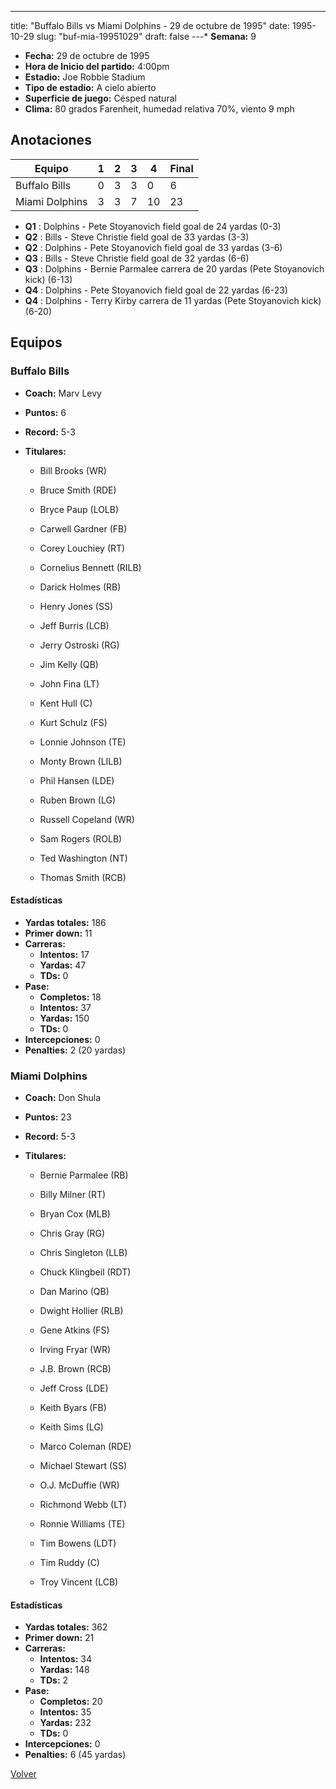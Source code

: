 ---
title: "Buffalo Bills vs Miami Dolphins - 29 de octubre de 1995"
date: 1995-10-29
slug: "buf-mia-19951029"
draft: false
---* **Semana:** 9
* **Fecha:** 29 de octubre de 1995
* **Hora de Inicio del partido:** 4:00pm
* **Estadio:** Joe Robbie Stadium
* **Tipo de estadio:** A cielo abierto
* **Superficie de juego:** Césped natural
* **Clima:** 80 grados Farenheit, humedad relativa 70%, viento 9 mph




## Anotaciones
| Equipo | 1 | 2 | 3 | 4 | Final |
|--------|---|---|---|---|-------|
| Buffalo Bills  | 0 | 3 | 3 | 0  | 6 |
| Miami Dolphins  | 3 | 3 | 7 | 10  | 23 |
* **Q1** : Dolphins - Pete Stoyanovich field goal de 24 yardas (0-3)
* **Q2** : Bills - Steve Christie field goal de 33 yardas (3-3)
* **Q2** : Dolphins - Pete Stoyanovich field goal de 33 yardas (3-6)
* **Q3** : Bills - Steve Christie field goal de 32 yardas (6-6)
* **Q3** : Dolphins - Bernie Parmalee carrera de 20 yardas (Pete Stoyanovich kick) (6-13)
* **Q4** : Dolphins - Pete Stoyanovich field goal de 22 yardas (6-23)
* **Q4** : Dolphins - Terry Kirby carrera de 11 yardas (Pete Stoyanovich kick) (6-20)


## Equipos


### Buffalo Bills
* **Coach:** Marv Levy
* **Puntos:** 6
* **Record:** 5-3
* **Titulares:** 

  * Bill Brooks (WR) 

  * Bruce Smith (RDE) 

  * Bryce Paup (LOLB) 

  * Carwell Gardner (FB) 

  * Corey Louchiey (RT) 

  * Cornelius Bennett (RILB) 

  * Darick Holmes (RB) 

  * Henry Jones (SS) 

  * Jeff Burris (LCB) 

  * Jerry Ostroski (RG) 

  * Jim Kelly (QB) 

  * John Fina (LT) 

  * Kent Hull (C) 

  * Kurt Schulz (FS) 

  * Lonnie Johnson (TE) 

  * Monty Brown (LILB) 

  * Phil Hansen (LDE) 

  * Ruben Brown (LG) 

  * Russell Copeland (WR) 

  * Sam Rogers (ROLB) 

  * Ted Washington (NT) 

  * Thomas Smith (RCB) 

#### Estadísticas
* **Yardas totales:** 186
* **Primer down:** 11
* **Carreras:**
  * **Intentos:** 17
  * **Yardas:** 47
  * **TDs:** 0
* **Pase:**
  * **Completos:** 18
  * **Intentos:** 37
  * **Yardas:** 150
  * **TDs:** 0
* **Intercepciones:** 0
* **Penalties:** 2 (20 yardas)

### Miami Dolphins
* **Coach:** Don Shula
* **Puntos:** 23
* **Record:** 5-3
* **Titulares:** 

  * Bernie Parmalee (RB) 

  * Billy Milner (RT) 

  * Bryan Cox (MLB) 

  * Chris Gray (RG) 

  * Chris Singleton (LLB) 

  * Chuck Klingbeil (RDT) 

  * Dan Marino (QB) 

  * Dwight Hollier (RLB) 

  * Gene Atkins (FS) 

  * Irving Fryar (WR) 

  * J.B. Brown (RCB) 

  * Jeff Cross (LDE) 

  * Keith Byars (FB) 

  * Keith Sims (LG) 

  * Marco Coleman (RDE) 

  * Michael Stewart (SS) 

  * O.J. McDuffie (WR) 

  * Richmond Webb (LT) 

  * Ronnie Williams (TE) 

  * Tim Bowens (LDT) 

  * Tim Ruddy (C) 

  * Troy Vincent (LCB) 

#### Estadísticas
* **Yardas totales:** 362
* **Primer down:** 21
* **Carreras:**
  * **Intentos:** 34
  * **Yardas:** 148
  * **TDs:** 2
* **Pase:**
  * **Completos:** 20
  * **Intentos:** 35
  * **Yardas:** 232
  * **TDs:** 0
* **Intercepciones:** 0
* **Penalties:** 6 (45 yardas)


[Volver](/historia/1995)
